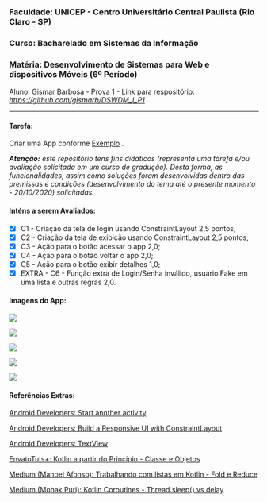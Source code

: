 ### Faculdade: UNICEP - Centro Universitário Central Paulista (Rio Claro - SP)

### Curso: Bacharelado em Sistemas da Informação

### Matéria: Desenvolvimento de Sistemas para Web e dispositivos Móveis (6º Período)

Aluno: Gismar Barbosa - Prova 1 - Link para respositório: *<https://github.com/gismarb/DSWDM_I_P1>*

------

#### Tarefa: 

Criar uma App conforme [Exemplo](https://framer.com/share/Prova-P1--oGXlUWVWMgiH7KID71RW) .

***Atenção:*** *este repositório tens fins didáticos (representa uma tarefa e/ou avaliação solicitada em um curso de gradução). Desta forma, as funcionalidades, assim como soluções foram desenvolvidas dentro das premissas e condições (desenvolvimento do tema até o presente momento - 20/10/2020) solicitadas.*

#### Inténs a serem Avaliados:

- [x] C1 - Criação da tela de login usando ConstraintLayout 2,5 pontos;
- [x] C2 - Criação da tela de exibição usando ConstraintLayout 2,5 pontos;
- [x] C3 - Ação para o botão acessar o app 2,0;
- [x] C4 - Ação para o botão voltar o app 2,0;
- [x] C5 - Ação para o botão exibir detalhes 1,0;
- [x] EXTRA - C6 - Função extra de Login/Senha inválido, usuário Fake em uma lista e outras regras 2,0.

#### Imagens do App:

![](./Images/1_Gif_2020-10-20_16-15.gif)

![](./Images/1_Screenshot_2020-10-20_16-08-51.png)

![](./Images/2_Screenshot_2020-10-20_16-09-41.png)

![](./Images/3_Screenshot_2020-10-20_16-10-42.png)

![](./Images/4_Screenshot_2020-10-20_16-11-15.png)



#### Referências Extras:

[Android Developers: Start another activity](https://developer.android.com/training/basics/firstapp/starting-activity)

[Android Developers: Build a Responsive UI with ConstraintLayout](https://developer.android.com/training/constraint-layout)

[Android Developers: TextView](https://developer.android.com/reference/android/widget/TextView)

[EnvatoTuts+: Kotlin a partir do Principio - Classe e Objetos](https://code.tutsplus.com/pt/tutorials/kotlin-from-scratch-classes-and-objects--cms-29590)

[Medium (Manoel Afonso): Trabalhando com listas em Kotlin - Fold e Reduce](https://medium.com/@mano.afonso93/trabalhando-com-listas-em-kotlin-fold-e-reduce-58e582b47729)

[Medium (Mohak Puri): Kotlin Coroutines - Thread.sleep() vs delay](https://medium.com/@mohak1712/kotlin-coroutines-thread-sleep-vs-delay-63171fe8a24)

